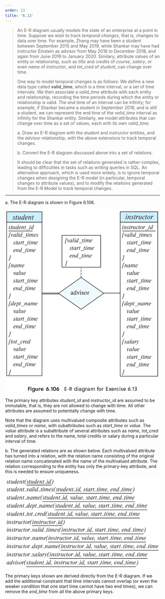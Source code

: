```yaml
---
order: 13
title: '6.13'
---
```

> An E-R diagram usually models the state of an enterprise at a point in time. 
> Suppose we wish to track _temporal changes_, that is, changes to data over time. 
> For example, Zhang may have been a student between September 2015 and May 2019, 
> while Shankar may have had instructor Einstein as advisor from May 2018 to December
> 2018, and again from June 2019 to January 2020. Similary, attribute values of an 
> entity or relationship, such as _title_ and _credits_ of _course_, _salary_, or even
> _name_ of _instructor_, and _tot_cred_ of _student_, can change over time.
> 
> One way to model temporal changes is as follows: We define a new data type called 
> **valid_time**, which is a time interval, or a set of time intervals. We then 
> associate a _valid_time_ attribute with each entity and relationship, recording the 
> time periods during which the entity or relationship is valid. The end time of an interval
> can be infinity; for example, if Shankar became a student in September 2018, and is still
> a student, we can represent the end time of the _valid_time_ interval as infinity for 
> the Shankar entity. Similarly, we model attributes that can change over time as a set of values, 
> each with its own _valid_time_.
> 
> a. Draw an E-R diagram with the _student_ and _instructor_ entities, and the _advisor_ 
> relationship, with the above extensions to track temporal changes.
> 
> b. Convert the E-R diagram discussed above into a set of relations. 
> 
> It should be clear that the set of relations generated is rather complex, leading 
> to difficulties in tasks such as writing queries in SQL. An alternative approach, 
> which is used more widely, is to ignore temporal changes when designing the E-R 
> model (in particular, temporal changes to attribute values), and to modify the relations
> generated from the E-R Model to track temporal changes. 

--------------------------------

a. The E-R diagram is shown in Figure 6.106.

<img src="Figure_6.106.png"/>

The primary key attributes _student_id_ and _instructor_id_ are assumed to be 
immutable, that is, they are not allowed to change with time. All other attributes 
are assumed to potentially change with time. 

Note that the diagram uses multivalued composite attributes such as _valid_times_
or _name_, with subattributes such as _start_time_ or _value_. The _value_
attribute is a subattribute of several attributes such as _name_, _tot_cred_
and _salary_, and refers to the name, total credits or salary during a particular
interval of time. 

b. The generated relations are as shown below. Each multivalued attribute has turned
into a relation, with the relation name consisting of the original relation name
concatenated with the name of the multivalued attribute. The relation corresponding to 
the entity has only the primary-key attribute, and this is needed to ensure uniqueness.

<img src="generated_relations_for_6.13b.png"/>

The primary keys shown are derived directly from the E-R diagram. If we add the 
additional constraint that time intervals cannot overlap (or even the weaker condition
that one start time cannot have two end times), we can remove the _end_time_ from 
all the above primary keys. 
